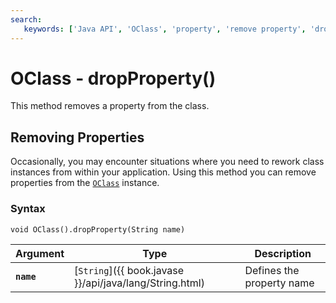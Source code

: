 ```yaml
---
search:
   keywords: ['Java API', 'OClass', 'property', 'remove property', 'drop property', 'delete property', 'dropProperty']
---
```


# OClass - dropProperty()

This method removes a property from the class.

## Removing Properties

Occasionally, you may encounter situations where you need to rework class instances from within your application.  Using this method you can remove properties from the [`OClass`](../OClass.md) instance.

### Syntax

```
void OClass().dropProperty(String name)
```

| Argument | Type | Description |
|---|---|---|
| **`name`** | [`String`]({{ book.javase }}/api/java/lang/String.html) | Defines the property name |




